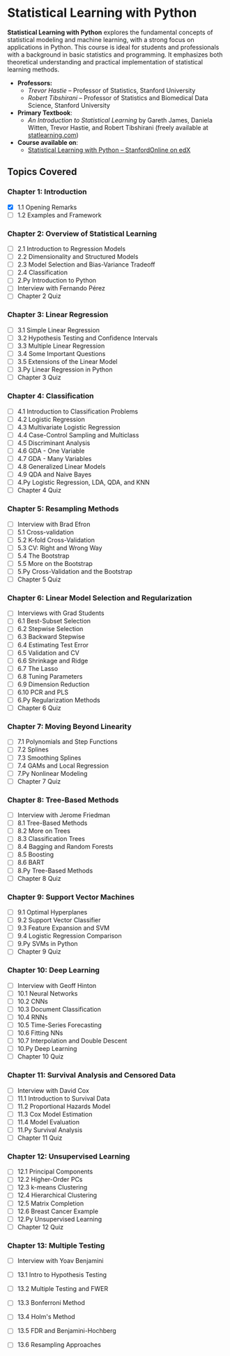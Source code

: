 # Statistical Learning with Python

**Statistical Learning with Python** explores the fundamental concepts of statistical modeling and machine learning, with a strong focus on applications in Python.
This course is ideal for students and professionals with a background in basic statistics and programming. 
It emphasizes both theoretical understanding and practical implementation of statistical learning methods.

- **Professors:**
  - *Trevor Hastie* – Professor of Statistics, Stanford University  
  - *Robert Tibshirani* – Professor of Statistics and Biomedical Data Science, Stanford University
- **Primary Textbook**:  
  - *An Introduction to Statistical Learning* by Gareth James, Daniela Witten, Trevor Hastie, and Robert Tibshirani (freely available at [statlearning.com](https://www.statlearning.com/))
- **Course available on**:
  - [Statistical Learning with Python – StanfordOnline on edX](https://www.edx.org/learn/python/stanford-university-statistical-learning-with-python)

## Topics Covered

### Chapter 1: Introduction
- [x] 1.1 Opening Remarks
- [ ] 1.2 Examples and Framework

### Chapter 2: Overview of Statistical Learning
- [ ] 2.1 Introduction to Regression Models
- [ ] 2.2 Dimensionality and Structured Models
- [ ] 2.3 Model Selection and Bias-Variance Tradeoff
- [ ] 2.4 Classification
- [ ] 2.Py Introduction to Python
- [ ] Interview with Fernando Pérez
- [ ] Chapter 2 Quiz

### Chapter 3: Linear Regression
- [ ] 3.1 Simple Linear Regression
- [ ] 3.2 Hypothesis Testing and Confidence Intervals
- [ ] 3.3 Multiple Linear Regression
- [ ] 3.4 Some Important Questions
- [ ] 3.5 Extensions of the Linear Model
- [ ] 3.Py Linear Regression in Python
- [ ] Chapter 3 Quiz

### Chapter 4: Classification
- [ ] 4.1 Introduction to Classification Problems
- [ ] 4.2 Logistic Regression
- [ ] 4.3 Multivariate Logistic Regression
- [ ] 4.4 Case-Control Sampling and Multiclass
- [ ] 4.5 Discriminant Analysis
- [ ] 4.6 GDA - One Variable
- [ ] 4.7 GDA - Many Variables
- [ ] 4.8 Generalized Linear Models
- [ ] 4.9 QDA and Naive Bayes
- [ ] 4.Py Logistic Regression, LDA, QDA, and KNN
- [ ] Chapter 4 Quiz

### Chapter 5: Resampling Methods
- [ ] Interview with Brad Efron
- [ ] 5.1 Cross-validation
- [ ] 5.2 K-fold Cross-Validation
- [ ] 5.3 CV: Right and Wrong Way
- [ ] 5.4 The Bootstrap
- [ ] 5.5 More on the Bootstrap
- [ ] 5.Py Cross-Validation and the Bootstrap
- [ ] Chapter 5 Quiz

### Chapter 6: Linear Model Selection and Regularization
- [ ] Interviews with Grad Students
- [ ] 6.1 Best-Subset Selection
- [ ] 6.2 Stepwise Selection
- [ ] 6.3 Backward Stepwise
- [ ] 6.4 Estimating Test Error
- [ ] 6.5 Validation and CV
- [ ] 6.6 Shrinkage and Ridge
- [ ] 6.7 The Lasso
- [ ] 6.8 Tuning Parameters
- [ ] 6.9 Dimension Reduction
- [ ] 6.10 PCR and PLS
- [ ] 6.Py Regularization Methods
- [ ] Chapter 6 Quiz

### Chapter 7: Moving Beyond Linearity
- [ ] 7.1 Polynomials and Step Functions
- [ ] 7.2 Splines
- [ ] 7.3 Smoothing Splines
- [ ] 7.4 GAMs and Local Regression
- [ ] 7.Py Nonlinear Modeling
- [ ] Chapter 7 Quiz

### Chapter 8: Tree-Based Methods
- [ ] Interview with Jerome Friedman
- [ ] 8.1 Tree-Based Methods
- [ ] 8.2 More on Trees
- [ ] 8.3 Classification Trees
- [ ] 8.4 Bagging and Random Forests
- [ ] 8.5 Boosting
- [ ] 8.6 BART
- [ ] 8.Py Tree-Based Methods
- [ ] Chapter 8 Quiz

### Chapter 9: Support Vector Machines
- [ ] 9.1 Optimal Hyperplanes
- [ ] 9.2 Support Vector Classifier
- [ ] 9.3 Feature Expansion and SVM
- [ ] 9.4 Logistic Regression Comparison
- [ ] 9.Py SVMs in Python
- [ ] Chapter 9 Quiz

### Chapter 10: Deep Learning
- [ ] Interview with Geoff Hinton
- [ ] 10.1 Neural Networks
- [ ] 10.2 CNNs
- [ ] 10.3 Document Classification
- [ ] 10.4 RNNs
- [ ] 10.5 Time-Series Forecasting
- [ ] 10.6 Fitting NNs
- [ ] 10.7 Interpolation and Double Descent
- [ ] 10.Py Deep Learning
- [ ] Chapter 10 Quiz

### Chapter 11: Survival Analysis and Censored Data
- [ ] Interview with David Cox
- [ ] 11.1 Introduction to Survival Data
- [ ] 11.2 Proportional Hazards Model
- [ ] 11.3 Cox Model Estimation
- [ ] 11.4 Model Evaluation
- [ ] 11.Py Survival Analysis
- [ ] Chapter 11 Quiz

### Chapter 12: Unsupervised Learning
- [ ] 12.1 Principal Components
- [ ] 12.2 Higher-Order PCs
- [ ] 12.3 k-means Clustering
- [ ] 12.4 Hierarchical Clustering
- [ ] 12.5 Matrix Completion
- [ ] 12.6 Breast Cancer Example
- [ ] 12.Py Unsupervised Learning
- [ ] Chapter 12 Quiz

### Chapter 13: Multiple Testing
- [ ] Interview with Yoav Benjamini
- [ ] 13.1 Intro to Hypothesis Testing
- [ ] 13.2 Multiple Testing and FWER
- [ ] 13.3 Bonferroni Method
- [ ] 13.4 Holm's Method
- [ ] 13.5 FDR and Benjamini-Hochberg
- [ ] 13.6 Resampling Approaches

